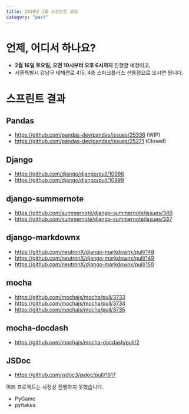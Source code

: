 ```yaml
---
title: 2019년 2월 스프린트 모임
category: "past"
---
```


# 언제, 어디서 하나요?

* **2월 16일 토요일, 오전 10시부터 오후 6시까지** 진행할 예정이고,
* 서울특별시 강남구 테헤란로 415, 4층 스파크플러스 선릉점으로 오시면 됩니다.

# 스프린트 결과

## Pandas
- https://github.com/pandas-dev/pandas/issues/25336 (WIP)
- https://github.com/pandas-dev/pandas/issues/25271 (Closed)

## Django
- https://github.com/django/django/pull/10998
- https://github.com/django/django/pull/10999

## django-summernote
- https://github.com/summernote/django-summernote/issues/346
- https://github.com/summernote/django-summernote/issues/337

## django-markdownx
- https://github.com/neutronX/django-markdownx/pull/148
- https://github.com/neutronX/django-markdownx/pull/149
- https://github.com/neutronX/django-markdownx/pull/150
  
## mocha
- https://github.com/mochajs/mocha/pull/3733
- https://github.com/mochajs/mocha/pull/3734
- https://github.com/mochajs/mocha/pull/3735
 
## mocha-docdash
- https://github.com/mochajs/mocha-docdash/pull/2
  
## JSDoc
- https://github.com/jsdoc3/jsdoc/pull/1617

아래 프로젝트는 사정상 진행하지 못했습니다.
- PyGame
- pyflakes
